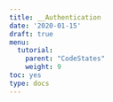 ```yaml
---
title: __Authentication
date: '2020-01-15'
draft: true
menu:
  tutorial:
    parent: "CodeStates"
    weight: 9
toc: yes
type: docs
---
```





